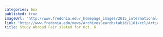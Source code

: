 ```yaml
---
categories: box
published: true
imageUrl: "http://www.fredonia.edu/_homepage_images/2015_international-ed.jpg"
link: "http://www.fredonia.edu/news/ArchivesSearch/tabid/1101/ctl/ArticleView/mid/1878/articleId/5570/Study_Abroad_Fair_slated_for_Oct_6.aspx"
title: Study Abroad Fair slated for Oct. 6
---
```


